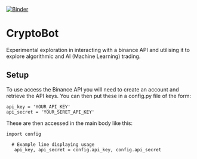 [![Binder](https://mybinder.org/badge_logo.svg)](https://mybinder.org/v2/gh/LZW-Data/CryptoBot/HEAD)

# CryptoBot
Experimental exploration in interacting with a binance API and utilising it to explore algorithmic and AI (Machine Learning) trading.

## Setup
To use access the Binance API you will need to create an account and retrieve the API keys. You can then put these in a config.py file of the form:

    api_key = 'YOUR_API_KEY'
    api_secret = 'YOUR_SERET_API_KEY'

These are then accessed in the main body like this:

    import config
  
      # Example line displaying usage
       api_key, api_secret = config.api_key, config.api_secret 
